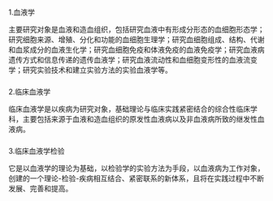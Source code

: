 ## 

### 
1.血液学

 主要研究对象是血液和造血组织，包括研究血液中有形成分形态的血细胞形态学；研究细胞来源、增殖、分化和功能的血细胞生理学；研究血细胞组成、结构、代谢和血浆成分的血液生化学；研究血细胞免疫和体液免疫的血液免疫学；研究血液病遗传方式和信息传递的遗传血液学；研究血液流动性和血细胞变形性的血液流变学；研究实验技术和建立实验方法的实验血液学等。
### 
2.临床血液学

 临床血液学是以疾病为研究对象，基础理论与临床实践紧密结合的综合性临床学科，主要包括来源于血液和造血组织的原发性血液病以及非血液病所致的继发性血液病。
### 
3.临床血液学检验

 它是以血液学的理论为基础，以检验学的实验方法为手段，以血液病为工作对象，创建的一个理论-检验-疾病相互结合、紧密联系的新体系，且将在实践过程中不断发展、完善和提高。


